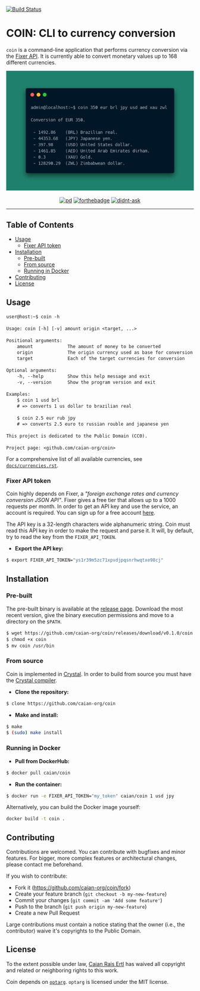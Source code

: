 [![Build Status][travis-shield]][travis-url]

[travis-shield]: https://travis-ci.org/caian-org/coin.svg?branch=master
[travis-url]: https://travis-ci.org/caian-org/coin

# COIN: CLI to currency conversion

`coin` is a command-line application that performs currency conversion via the
[Fixer API](https://fixer.io). It is currently able to convert monetary values
up to 168 different currencies.

<p align="center"

![example](docs/coin.png)
></p>

<p align="center"

[![pd](https://forthebadge.com/images/badges/cc-0.svg)][ccz] [![forthebadge](https://forthebadge.com/images/badges/built-with-love.svg)][ftb] [![didnt-ask](https://forthebadge.com/images/badges/you-didnt-ask-for-this.svg)][ftb]
></p>

[ccz]: http://creativecommons.org/publicdomain/zero/1.0
[ftb]: https://forthebadge.com

---

## Table of Contents

- [Usage](#usage)
    - [Fixer API token](#fixer-api-token)
- [Installation](#installation)
    - [Pre-built](#pre-built)
    - [From source](#from-source)
    - [Running in Docker](#running-in-docker)
- [Contributing](#contributing)
- [License](#license)


## Usage

```
user@host:~$ coin -h

Usage: coin [-h] [-v] amount origin <target, ...>

Positional arguments:
    amount             The amount of money to be converted
    origin             The origin currency used as base for conversion
    target             Each of the target currencies for conversion

Optional arguments:
    -h, --help         Show this help message and exit
    -v, --version      Show the program version and exit

Examples:
    $ coin 1 usd brl
    # => converts 1 us dollar to brazilian real

    $ coin 2.5 eur rub jpy
    # => converts 2.5 euro to russian rouble and japanese yen

This project is dedicated to the Public Domain (CC0).

Project page: <github.com/caian-org/coin>
```

For a comprehensive list of all available currencies, see
[`docs/currencies.rst`](docs/currencies.rst).

### Fixer API token

Coin highly depends on Fixer, a _"foreign exchange rates and currency conversion
JSON API"_. Fixer gives a free tier that allows up to a 1000 requests per month.
In order to get an API key and use the service, an account is required. You can
sign up for a free account [here](https://fixer.io/signup/free).

The API key is a 32-length characters wide alphanumeric string. Coin must read
this API key in order to make the request and parse it. It will, by default,
try to read the key from the `FIXER_API_TOKEN`.

- __Export the API key:__

```sh
$ export FIXER_API_TOKEN="ys1r39m5zc71xpvdjpqsnrhwqtxe98cj"
```


## Installation

### Pre-built

The pre-built binary is available at the [release page](https://github.com/caian-org/coin/releases).
Download the most recent version, give the binary execution permissions and
move to a directory on the `$PATH`.

```sh
$ wget https://github.com/caian-org/coin/releases/download/v0.1.0/coin
$ chmod +x coin
$ mv coin /usr/bin
```

### From source

Coin is implemented in [Crystal](https://crystal-lang.org). In order to build
from source you must have the [Crystal compiler](https://crystal-lang.org/reference/installation).

- __Clone the repository:__

```sh
$ clone https://github.com/caian-org/coin
```

- __Make and install:__

```sh
$ make
$ (sudo) make install
```

### Running in Docker

- __Pull from DockerHub:__

```sh
$ docker pull caian/coin
```

- __Run the container:__

```sh
$ docker run -e FIXER_API_TOKEN="my_token" caian/coin 1 usd jpy
```

Alternatively, you can build the Docker image yourself:

```sh
docker build -t coin .
```


## Contributing

Contributions are welcomed. You can contribute with bugfixes and minor
features. For bigger, more complex features or architectural changes, please
contact me beforehand.

If you wish to contribute:

- Fork it (https://github.com/caian-org/coin/fork)
- Create your feature branch (`git checkout -b my-new-feature`)
- Commit your changes (`git commit -am 'Add some feature'`)
- Push to the branch (`git push origin my-new-feature`)
- Create a new Pull Request

Large contributions must contain a notice stating that the owner (i.e., the
contributor) waive it's copyrights to the Public Domain.


## License

To the extent possible under law, [Caian Rais Ertl](https://github.com/caiertl)
has waived all copyright and related or neighboring rights to this work.

Coin depends on [`optarg`](https://github.com/mosop/optarg). `optarg` is
licensed under the MIT license.
